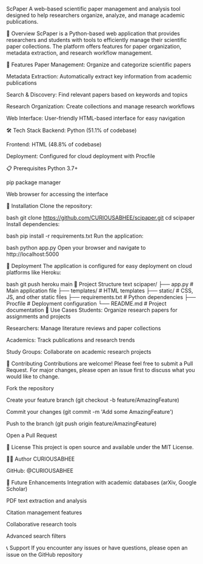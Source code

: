 ScPaper
A web-based scientific paper management and analysis tool designed to help researchers organize, analyze, and manage academic publications.

🎯 Overview
ScPaper is a Python-based web application that provides researchers and students with tools to efficiently manage their scientific paper collections. The platform offers features for paper organization, metadata extraction, and research workflow management.

🚀 Features
Paper Management: Organize and categorize scientific papers

Metadata Extraction: Automatically extract key information from academic publications

Search & Discovery: Find relevant papers based on keywords and topics

Research Organization: Create collections and manage research workflows

Web Interface: User-friendly HTML-based interface for easy navigation

🛠️ Tech Stack
Backend: Python (51.1% of codebase)

Frontend: HTML (48.8% of codebase)

Deployment: Configured for cloud deployment with Procfile

📋 Prerequisites
Python 3.7+

pip package manager

Web browser for accessing the interface

🔧 Installation
Clone the repository:

bash
git clone https://github.com/CURIOUSABHEE/scipaper.git
cd scipaper
Install dependencies:

bash
pip install -r requirements.txt
Run the application:

bash
python app.py
Open your browser and navigate to http://localhost:5000

🚀 Deployment
The application is configured for easy deployment on cloud platforms like Heroku:

bash
git push heroku main
📁 Project Structure
text
scipaper/
├── app.py              # Main application file
├── templates/          # HTML templates
├── static/            # CSS, JS, and other static files
├── requirements.txt   # Python dependencies
├── Procfile          # Deployment configuration
└── README.md         # Project documentation
🎯 Use Cases
Students: Organize research papers for assignments and projects

Researchers: Manage literature reviews and paper collections

Academics: Track publications and research trends

Study Groups: Collaborate on academic research projects

🤝 Contributing
Contributions are welcome! Please feel free to submit a Pull Request. For major changes, please open an issue first to discuss what you would like to change.

Fork the repository

Create your feature branch (git checkout -b feature/AmazingFeature)

Commit your changes (git commit -m 'Add some AmazingFeature')

Push to the branch (git push origin feature/AmazingFeature)

Open a Pull Request

📝 License
This project is open source and available under the MIT License.

👨‍💻 Author
CURIOUSABHEE

GitHub: @CURIOUSABHEE

🔮 Future Enhancements
Integration with academic databases (arXiv, Google Scholar)

PDF text extraction and analysis

Citation management features

Collaborative research tools

Advanced search filters

📞 Support
If you encounter any issues or have questions, please open an issue on the GitHub repository
